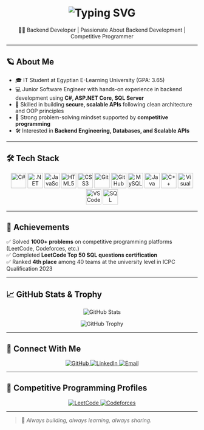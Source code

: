 <h1 align="center">
  <img src="https://readme-typing-svg.demolab.com?font=Fira+Code&weight=500&pause=1000&color=F7971E&center=true&vCenter=true&width=600&lines=%F0%9F%91%8B+Hi%2C+I'm+Mohamed+Khaled;Backend+Developer+%7C+Competitive+Programmer;Passionate+About+Backend+Development" alt="Typing SVG" />
</h1>


<p align="center">
  🧑‍💻 Backend Developer | Passionate About Backend Development | Competitive Programmer
</p>

---

## 🪐 About Me

- 🎓 IT Student at Egyptian E-Learning University (GPA: 3.65)
- 💻 Junior Software Engineer with hands-on experience in backend development using **C#, ASP.NET Core, SQL Server**
- 🚀 Skilled in building **secure, scalable APIs** following clean architecture and OOP principles
- 🧩 Strong problem-solving mindset supported by **competitive programming**
- 🛠️ Interested in **Backend Engineering, Databases, and Scalable APIs**

---

## 🛠️ Tech Stack

<p align="center">
  <img src="https://cdn.jsdelivr.net/gh/devicons/devicon/icons/csharp/csharp-original.svg" alt="C#" width="40" height="40"/>
  <img src="https://cdn.jsdelivr.net/gh/devicons/devicon/icons/dotnetcore/dotnetcore-original.svg" alt=".NET Core" width="40" height="40"/>
  <img src="https://cdn.jsdelivr.net/gh/devicons/devicon/icons/javascript/javascript-original.svg" alt="JavaScript" width="40" height="40"/>
  <img src="https://cdn.jsdelivr.net/gh/devicons/devicon/icons/html5/html5-original.svg" alt="HTML5" width="40" height="40"/>
  <img src="https://cdn.jsdelivr.net/gh/devicons/devicon/icons/css3/css3-original.svg" alt="CSS3" width="40" height="40"/>
  <img src="https://cdn.jsdelivr.net/gh/devicons/devicon/icons/git/git-original.svg" alt="Git" width="40" height="40"/>
  <img src="https://cdn.jsdelivr.net/gh/devicons/devicon/icons/github/github-original-wordmark.svg" alt="GitHub" width="40" height="40"/>
  <img src="https://cdn.jsdelivr.net/gh/devicons/devicon/icons/mysql/mysql-original.svg" alt="MySQL" width="40" height="40"/>
  <img src="https://cdn.jsdelivr.net/gh/devicons/devicon/icons/java/java-original.svg" alt="Java" width="40" height="40"/>
  <img src="https://cdn.jsdelivr.net/gh/devicons/devicon/icons/cplusplus/cplusplus-original.svg" alt="C++" width="40" height="40"/>
  <img src="https://cdn.jsdelivr.net/gh/devicons/devicon/icons/visualstudio/visualstudio-plain.svg" alt="Visual Studio" width="40" height="40"/>
  <img src="https://cdn.jsdelivr.net/gh/devicons/devicon/icons/vscode/vscode-original.svg" alt="VS Code" width="40" height="40"/>
  <img src="https://cdn.jsdelivr.net/gh/devicons/devicon/icons/microsoftsqlserver/microsoftsqlserver-plain.svg" alt="SQL Server" width="40" height="40"/>
</p>



---

## 🚩 Achievements

✅ Solved **1000+ problems** on competitive programming platforms (LeetCode, Codeforces, etc.)  
✅ Completed **LeetCode Top 50 SQL questions certification**  
✅ Ranked **4th place** among 40 teams at the university level in ICPC Qualification 2023

---

## 📈 GitHub Stats & Trophy

<p align="center">
  <img src="https://github-readme-stats.vercel.app/api?username=Mohamed-Khaled970&show_icons=true&theme=radical&hide_title=true" alt="GitHub Stats" />
</p>

<p align="center">
  <img src="https://github-profile-trophy.vercel.app/?username=Mohamed-Khaled970&theme=dracula&no-bg=true&margin-w=15&title=Stars,Followers,Commits,Repositories,Issues" alt="GitHub Trophy" />
</p>

---

## 🔗 Connect With Me

<p align="center">
  <a href="https://github.com/Mohamed-Khaled970" target="_blank">
    <img src="https://img.shields.io/badge/GitHub-181717?style=for-the-badge&logo=github&logoColor=white" alt="GitHub"/>
  </a>
  <a href="http://www.linkedin.com/in/mohamed-khaled-9ab281251" target="_blank">
    <img src="https://img.shields.io/badge/LinkedIn-0077B5?style=for-the-badge&logo=linkedin&logoColor=white" alt="LinkedIn"/>
  </a>
  <a href="mailto:mohamed.khaled.abdelttwab@gmail.com" target="_blank">
    <img src="https://img.shields.io/badge/Gmail-D14836?style=for-the-badge&logo=gmail&logoColor=white" alt="Email"/>
  </a>
</p>

---

## 🧩 Competitive Programming Profiles

<p align="center">
  <a href="https://leetcode.com/u/Mohamed-Khaled2003/" target="_blank">
    <img src="https://img.shields.io/badge/LeetCode-FFA116?style=for-the-badge&logo=leetcode&logoColor=black" alt="LeetCode"/>
  </a>
  <a href="https://codeforces.com/profile/Mohamed_Khaled_860" target="_blank">
    <img src="https://img.shields.io/badge/Codeforces-1F8ACB?style=for-the-badge&logo=codeforces&logoColor=white" alt="Codeforces"/>
  </a>
</p>

---

> 🚀 *Always building, always learning, always sharing.*
